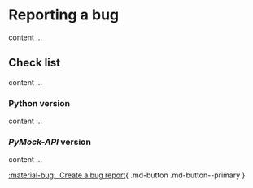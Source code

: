 # Reporting a bug

content ...

## Check list

content ...

### Python version

content ...

### **_PyMock-API_** version

content ...

[:material-bug:&nbsp; Create a bug report][Create a bug report]{ .md-button .md-button--primary }

[Create a bug report]: <The URL link of bug report in GitHub>
